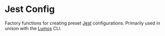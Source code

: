 # Jest Config

Factory functions for creating preset [Jest](https://jestjs.io/) configurations. Primarily used in
unison with the [Lumos](https://www.npmjs.com/package/@rajzik/lumos) CLI.



